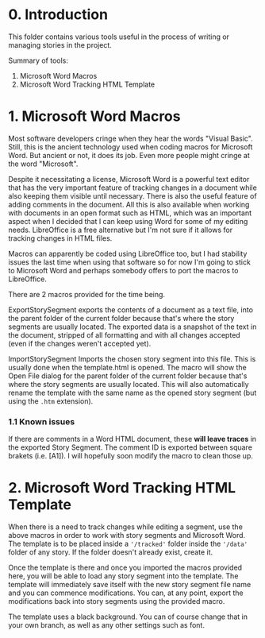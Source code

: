 # 0. Introduction

This folder contains various tools useful in the process of writing or managing stories in the project.

Summary of tools:

1. Microsoft Word Macros
2. Microsoft Word Tracking HTML Template

# 1. Microsoft Word Macros

Most software developers cringe when they hear the words "Visual Basic". Still, this is the ancient technology used when coding macros for Microsoft Word. But ancient or not, it does its job. Even more people might cringe at the word "Microsoft".

Despite it necessitating a license, Microsoft Word is a powerful text editor that has the very important feature of tracking changes in a document while also keeping them visible until necessary. There is also the useful feature of adding comments in the document. All this is also available when working with documents in an open format such as HTML, which was an important aspect when I decided that I can keep using Word for some of my editing needs. LibreOffice is a free alternative but I'm not sure if it allows for tracking changes in HTML files.

Macros can apparently be coded using LibreOffice too, but I had stability issues the last time when using that software so for now I'm going to stick to Microsoft Word and perhaps somebody offers to port the macros to LibreOffice.

There are 2 macros provided for the time being. 

ExportStorySegment exports the contents of a document as a text file, into the parent folder of the current folder because that's where the story segments are usually located. The exported data is a snapshot of the text in the document, stripped of all formatting and with all changes accepted (even if the changes weren't accepted yet).

ImportStorySegment Imports the chosen story segment into this file. This is usually done when the template.html is opened. The macro will show the Open File dialog for the parent folder of the current folder because that's where the story segments are usually located. This will also automatically rename the template with the same name as the opened story segment (but using the `.htm` extension).

### 1.1 Known issues

If there are comments in a Word HTML document, these **will leave traces** in the exported Story Segment. The comment ID is exported between square brakets (i.e. [A1]). I will hopefully soon modify the macro to clean those up.

# 2. Microsoft Word Tracking HTML Template

When there is a need to track changes while editing a segment, use the above macros in order to work with story segments and Microsoft Word. The template is to be placed inside a `'/tracked'` folder inside the `'/data'` folder of any story. If the folder doesn't already exist, create it.

Once the template is there and once you imported the macros provided here, you will be able to load any story segment into the template. The template will immediately save itself with the new story segment file name and you can commence modifications. You can, at any point, export the modifications back into story segments using the provided macro.

The template uses a black background. You can of course change that in your own branch, as well as any other settings such as font.